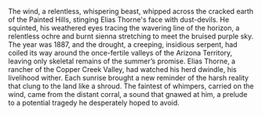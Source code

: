 The wind, a relentless, whispering beast, whipped across the cracked earth of the Painted Hills, stinging Elias Thorne's face with dust-devils.  He squinted, his weathered eyes tracing the wavering line of the horizon, a relentless ochre and burnt sienna stretching to meet the bruised purple sky.  The year was 1887, and the drought, a creeping, insidious serpent, had coiled its way around the once-fertile valleys of the Arizona Territory, leaving only skeletal remains of the summer’s promise.  Elias Thorne, a rancher of the Copper Creek Valley, had watched his herd dwindle, his livelihood wither.  Each sunrise brought a new reminder of the harsh reality that clung to the land like a shroud.  The faintest of whimpers, carried on the wind, came from the distant corral, a sound that gnawed at him, a prelude to a potential tragedy he desperately hoped to avoid.
